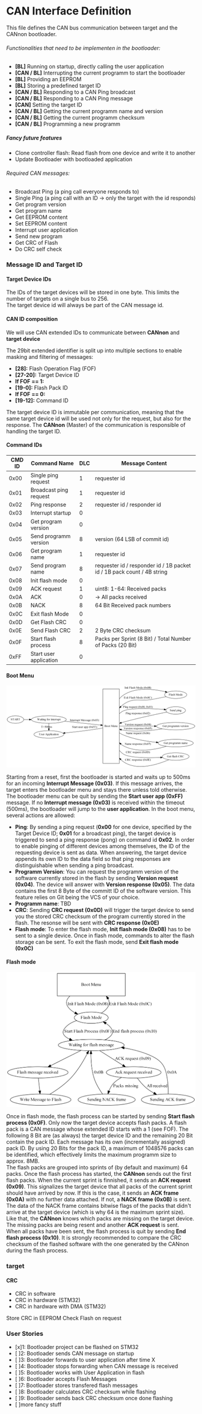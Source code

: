 # CAN Interface Definition

This file defines the CAN bus communication between target and the CANnon bootloader.

###### Functionalities that need to be implementen in the bootloader:
* **[BL]** Running on startup, directly calling the user application
* **[CAN / BL]** Interrupting the current programm to start the bootloader
* **[BL]** Providing an EEPROM
* **[BL]** Storing a predefined target ID
* **[CAN / BL]** Responding to a CAN Ping broadcast
* **[CAN / BL]** Responding to a CAN Ping message
* **[CAN]** Setting the target ID
* **[CAN / BL]** Getting the current programm name and version
* **[CAN / BL]** Getting the current programm checksum
* **[CAN / BL]** Programming a new programm

##### Fancy future features
* Clone controller flash: Read flash from one device and write it to another
* Update Bootloader with bootloaded application

###### Required CAN messages:
* Broadcast Ping (a ping call everyone responds to)
* Single Ping (a ping call with an ID -> only the target with the id responds)
* Get program version
* Get program name
* Get EEPROM content
* Set EEPROM content
* Interrupt user application
* Send new program
* Get CRC of Flash
* Do CRC self check

### Message ID and Target ID
#### Target Device IDs
The IDs of the target devices will be stored in one byte. This limits the number of targets on a single bus to 256.  
The target device id will always be part of the CAN message id.

#### CAN ID composition
We will use CAN extended IDs to communicate between **CANnon** and **target device**

The 29bit extended identifier is split up into multiple sections to enable masking and filtering of messages:

* **[28]:** Flash Operation Flag (FOF)  
* **[27-20]:** Target Device ID  
* **If FOF == 1:**
 * **[19-0]:** Flash Pack ID  
* **If FOF == 0:**
 * **[19-12]:** Command ID

The target device ID is immutable per communication, meaning that the same target device id will be used not only for the request, but also for the response. The **CANnon** (Master) of the communication is responsible of handling the target ID.

#### Command IDs
|CMD ID |Command Name             |DLC|Message Content              |
|-------|-------------------------|---|-----------------------------|
| 0x00  |Single ping request      |  1|requester id                  
| 0x01  |Broadcast ping request   |  1|requester id                 
| 0x02  |Ping response            |  2|requester id / responder id  
| 0x03  |Interrupt startup        |  0|
| 0x04  |Get program version      |  0|
| 0x05  |Send programm version    |  8|version (64 LSB of commit id)
| 0x06  |Get program name         |  1|requester id                 
| 0x07  |Send program name        |  8|requester id / responder id / 1B packet id / 1B pack count / 4B string
| 0x08  |Init flash mode          |  0|
| 0x09  |ACK request              |  1|uint8: 1-64: Received packs
| 0x0A  |ACK                      |  0| -> All packs received
| 0x0B  |NACK                     |  8|64 Bit Received pack numbers
| 0x0C  |Exit flash Mode          |  0|
| 0x0D  |Get Flash CRC            |  0|
| 0x0E  |Send Flash CRC           |  2|2 Byte CRC checksum
| 0x0F  |Start flash process      |  8|Packs per Sprint (8 Bit) / Total Number of Packs (20 Bit)
| 0xFF  |Start user application   |  0|

#### Boot Menu
![Boot Menu](flowchart_boot_menu2.png)

Starting from a reset, first the bootloader is started and waits up to 500ms for an incoming **Interrupt Message (0x03)**. If this message arrives, the target enters the bootloader menu and stays there unless told otherwise. The bootloader menu can be quit by sending the **Start user app (0xFF)** message. If no **Interrupt message (0x03)** is received within the timeout (500ms), the bootloader will jump to the **user application**.
In the boot menu, several actions are allowed:
* **Ping**: By sending a ping request (**0x00** for one device, specified by the Target Device ID; **0x01** for a broadcast ping), the target device is triggered to send a ping response (pong) on command id **0x02**. In order to enable pinging of different devices among themselves, the ID of the requesting device is sent as data. When answering, the target device appends its own ID to the data field so that ping responses are distinguishable when sending a ping broadcast.
* **Programm Version**: You can request the programm version of the software currently stored in the flash by sending **Version request (0x04)**. The device will answer with **Version response (0x05)**. The data contains the first 8 Byte of the committ ID of the software version. This feature relies on Git being the VCS of your choice.
* **Programm name**: TBD
* **CRC**: Sending **CRC request (0x0D)** will trigger the target device to send you the stored CRC checksum of the program currently stored in the flash. The resonse will be sent with **CRC response (0x0E)**
* **Flash mode**: To enter the flash mode, **Init flash mode (0x08)** has to be sent to a single device. Once in flash mode, commands to alter the flash storage can be sent. To exit the flash mode, send **Exit flash mode (0x0C)**

#### Flash mode
![Flash Mode](flowchart_flashing.png)  

Once in flash mode, the flash process can be started by sending **Start flash process (0x0F)**. Only now the target device accepts flash packs. A flash pack is a CAN message whose extended ID starts with a 1 (see FOF). The following 8 Bit are (as always) the target device ID and the remaining 20 Bit contain the pack ID. Each message has its own (incrementally assigned) pack ID. By using 20 Bits for the pack ID, a maximum of 1048576 packs can be identified, which effectively limits the maximum programm size to approx. 8MB.  
The flash packs are grouped into sprints of (by default and maximum) 64 packs. Once the flash process has started, the **CANnon** sends out the first flash packs. When the current sprint is finnished, it sends an **ACK request (0x09)**. This signalizes the target device that all packs of the current sprint should have arrived by now. If this is the case, it sends an **ACK frame (0x0A)** with no further data attached. If not, a **NACK frame (0x0B)** is sent. The data of the NACK frame contains bitwise flags of the packs that didn't arrive at the target device (which is why 64 is the maximum sprint size). Like that, the **CANnon** knows which packs are missing on the target device. The missing packs are being resent and another **ACK request** is sent.  
When all packs have been sent, the flash process is quit by sending **End flash process (0x10)**.
It is strongly recommended to compare the CRC checksum of the flashed software with the one generated by the CANnon during the flash process.

### target
#### CRC
* CRC in software
* CRC in hardware (STM32)
* CRC in hardware with DMA (STM32)

Store CRC in EEPROM
Check Flash on request


### User Stories
* [x]1: Bootloader project can be flashed on STM32
* [ ]2: Bootloader sends CAN message on startup
* [ ]3: Bootloader forwards to user application after time X
* [ ]4: Bootloader stops forwarding when CAN message is received
* [ ]5: Bootloader works with User Application in flash
* [ ]6: Bootloader accepts Flash Messages
* [ ]7: Bootloader stores transfered flash messages
* [ ]8: Bootloader calculates CRC checksum while flashing
* [ ]9: Bootloader sends back CRC checksum once done flashing
* [ ]more fancy stuff
